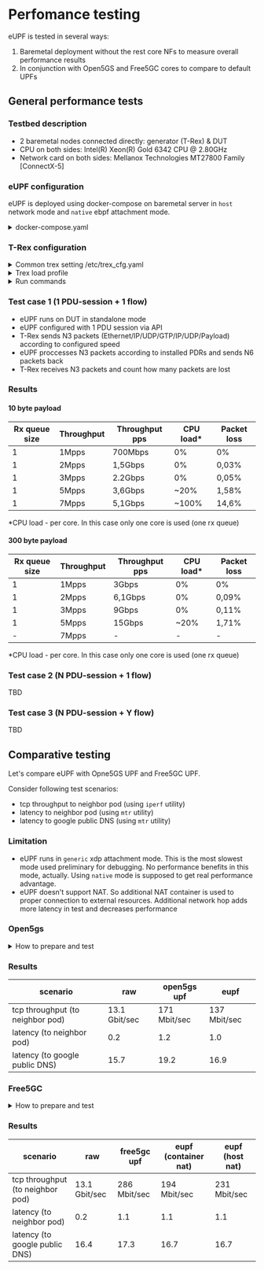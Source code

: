 # Perfomance testing

eUPF is tested in several ways:

1. Baremetal deployment without the rest core NFs to measure overall performance results
2. In conjunction with Open5GS and Free5GC cores to compare to default UPFs

## General performance tests

### Testbed description

* 2 baremetal nodes connected directly: generator (T-Rex) & DUT
* CPU on both sides: Intel(R) Xeon(R) Gold 6342 CPU @ 2.80GHz
* Network card on both sides: Mellanox Technologies MT27800 Family [ConnectX-5]

### eUPF configuration

eUPF is deployed using docker-compose on baremetal server in `host` network mode and `native` ebpf attachment mode.

<details><summary>docker-compose.yaml</summary>

```bash
version: '3.3'

services:
  eupf:
    container_name: eupf
    image: ghcr.io/edgecomllc/eupf:0.5.2
    privileged: true
    network_mode: "host"
    command: --iface ens64f0np0 --n3addr 10.100.200.14 --nodeid 10.100.200.14 --paddr :8805 --attach native --loglvl debug
    volumes:
      - /sys/fs/bpf:/sys/fs/bpf
    environment:
      GIN_MODE: release
    ulimits:
      memlock: -1
    cap_add:
      - NET_ADMIN
      - SYS_ADMIN
      - SYS_RESOURCE # setrlimit
```
</details>

### T-Rex configuration

<details><summary>Common trex setting /etc/trex_cfg.yaml</summary>

```bash
### Config file generated by dpdk_setup_ports.py ###

- version: 2
  interfaces: ['03:00.0', '03:00.1']
  limit_memory: 10240
  port_info:
      - ip: 10.209.0.1
        default_gw: 10.209.1.1
        dest_mac: 10:70:fd:2f:b7:30 # MAC OF LOOPBACK TO IT'S DUAL INTERFACE
        src_mac:  10:70:fd:2f:ab:dc
      - ip: 10.209.0.2
        default_gw: 10.209.1.2
        dest_mac: 10:70:fd:2f:b7:31 # MAC OF LOOPBACK TO IT'S DUAL INTERFACE
        src_mac:  10:70:fd:2f:ab:dd

  platform:
      master_thread_id: 0
      latency_thread_id: 49
      dual_if:
        - socket: 0
          threads: [1,2,3,4,5,6,7,8]
```
</details>

<details><summary>Trex load profile</summary>

```python
from trex_stl_lib.api import *
from scapy.contrib.gtp import GTP_U_Header as GTP_U_Header
import argparse

class STLS1(object):

    def create_stream (self):
        return STLStream(
            packet =
                    STLPktBuilder(
                        pkt = Ether()/IP(src="16.0.0.1",dst="48.0.0.1")/
                                UDP(dport=2152,sport=2152)/
                                GTP_U_Header()/
                                IP(src="10.60.0.1", dst="1.2.3.4")/
                                UDP()/
                                (300*'x')
                    ),
             mode = STLTXCont())

    def get_streams (self, tunables, **kwargs):
        parser = argparse.ArgumentParser(description='Argparser for {}'.format(os.path.basename(__file__)),
                                         formatter_class=argparse.ArgumentDefaultsHelpFormatter)
        args = parser.parse_args(tunables)
        # create 1 stream
        return [ self.create_stream() ]

    def register():
        return STLS1()
```
</details>


<details><summary>Run commands</summary>

```bash
sudo ./t-rex-64 -i
```

```
./trex-console
trex>start -f stl/gtp_1pkt_simple.py -p 0 -m 5mpps -d 300
```
</details>

### Test case 1 (1 PDU-session + 1 flow)

* eUPF runs on DUT in standalone mode
* eUPF configured with 1 PDU session via API
* T-Rex sends N3 packets (Ethernet/IP/UDP/GTP/IP/UDP/Payload) according to configured speed
* eUPF proccesses N3 packets according to installed PDRs and sends N6 packets back
* T-Rex receives N3 packets and count how many packets are lost 

### Results

#### 10 byte payload

| Rx queue size | Throughput | Throughput pps | CPU load* | Packet loss |
| ------------- | ---------- | -------------- | --------- | ----------- |
| 1             | 1Mpps      | 700Mbps        | 0%        | 0%          |
| 1             | 2Mpps      | 1,5Gbps        | 0%        | 0,03%       |
| 1             | 3Mpps      | 2.2Gbps        | 0%        | 0,05%       |
| 1             | 5Mpps      | 3,6Gbps        | ~20%      | 1,58%       |
| 1             | 7Mpps      | 5,1Gbps        | ~100%     | 14,6%       |

*CPU load - per core. In this case only one core is used (one rx queue)

#### 300 byte payload

| Rx queue size | Throughput | Throughput pps | CPU load* | Packet loss |
| ------------- | ---------- | -------------- | --------- | ----------- |
| 1             | 1Mpps      | 3Gbps          | 0%        | 0%          |
| 1             | 2Mpps      | 6,1Gbps        | 0%        | 0,09%       |
| 1             | 3Mpps      | 9Gbps          | 0%        | 0,11%       |
| 1             | 5Mpps      | 15Gbps         | ~20%      | 1,71%       |
| -             | 7Mpps      | -              | -         | -           |

*CPU load - per core. In this case only one core is used (one rx queue)

### Test case 2 (N PDU-session + 1 flow)

TBD

### Test case 3 (N PDU-session + Y flow)

TBD

## Comparative testing

Let's compare eUPF with Opne5GS UPF and Free5GC UPF.

Consider following test scenarios:

* tcp throughput to neighbor pod (using `iperf` utility)
* latency to neighbor pod (using `mtr` utility)
* latency to google public DNS (using `mtr` utility)

### Limitation
* eUPF runs in `generic` xdp attachment mode. This is the most slowest mode used preliminary for debugging. No performance benefits in this mode, actually. Using `native` mode is supposed to get real performance advantage.
* eUPF doesn't support NAT. So additional NAT container is used to proper connection to external resources. Additional network hop adds more latency in test and decreases performance

### Open5gs
<details><summary>How to prepare and test</summary>
<p>

#### iperf

* install iperf server

```bash
helm upgrade --install \
  iperf3 openverso/iperf3 \
  --values docs/examples/open5gs/iperf.yaml \
  --version 0.1.2 \
  --namespace open5gs \
  --wait --timeout 30s --create-namespace
```

* run shell in ueransim ue pod

```
kubectl -n open5gs exec -ti deployment/ueransim-ueransim-gnb-ues -- /bin/bash
```

* install iperf3

```bash
apk add iperf3
```

* check tcp throughput (without upf)

```bash
$ iperf3 -c iperf3 -p 5201 -t 30 -R
Connecting to host iperf3, port 5201
Reverse mode, remote host iperf3 is sending
...
[ ID] Interval           Transfer     Bitrate         Retr
[  5]   0.00-30.00  sec  45.8 GBytes  13.1 Gbits/sec  4369             sender
[  5]   0.00-30.00  sec  45.8 GBytes  13.1 Gbits/sec                  receiver

iperf Done.
```

* check tcp throughput (with open5gs upf)

```bash
$ export UESIMTUNO_IP=$(ip -o -4 addr list uesimtun0 | awk '{print $4}' | cut -d/ -f1)
$ iperf3 -c iperf3 -p 5201 -t 30 -R -B ${UESIMTUNO_IP}
Connecting to host iperf3, port 5201
Reverse mode, remote host iperf3 is sending
...
[ ID] Interval           Transfer     Bitrate         Retr
[  5]   0.00-30.00  sec   612 MBytes   171 Mbits/sec  554             sender
[  5]   0.00-30.00  sec   612 MBytes   171 Mbits/sec                  receiver

iperf Done.
```

* check tcp throughput (with eUPF)

we should use some flags for iperf client (specific for eUPF):
- packet size (`-M`)
- pod address (`-c`)

```bash
$ iperf3 -c 10.233.110.181 -p 5201 -t 30 -R --bind-dev uesimtun0 -M 1350
Connecting to host 10.233.110.181, port 5201
Reverse mode, remote host 10.233.110.181 is sending
...
[ ID] Interval           Transfer     Bitrate         Retr
[  5]   0.00-30.00  sec   490 MBytes   137 Mbits/sec  1181             sender
[  5]   0.00-30.00  sec   490 MBytes   137 Mbits/sec                  receiver
```

#### mtr

* run shell in ueransim ue pod

```
kubectl -n open5gs exec -ti deployment/ueransim-ueransim-gnb-ues -- /bin/bash
```

* install mtr

```bash
apk add mtr
```

* check latency (without upf) to iperf3 pod

```bash
$ mtr --no-dns --report --report-cycles 60 -T -P 5201 iperf3
...
HOST: ueransim-ueransim-gnb-ues-5 Loss%   Snt   Last   Avg  Best  Wrst StDev
  1.|-- 10.233.10.221              0.0%    60    0.2   0.2   0.1   0.3   0.0
```

* check latency (without upf) to google public dns

```bash
$ mtr --no-dns --report --report-cycles 60 -T -P 443 8.8.8.8
...
HOST: ueransim-ueransim-gnb-ues-5 Loss%   Snt   Last   Avg  Best  Wrst StDev
...
 16.|-- 8.8.8.8                   96.7%    60   16.8  15.7  14.7  16.8   1.5
```

* check latency (with open5gs upf) to iperf3 pod

```bash
$ mtr --no-dns --report --report-cycles 60 -T -P 5201 -I uesimtun0 iperf3
...
HOST: ueransim-ueransim-gnb-ues-5 Loss%   Snt   Last   Avg  Best  Wrst StDev
  1.|-- 10.45.0.1                  0.0%    60    1.0   1.0   0.7   1.7   0.2
  2.|-- 10.233.10.221              0.0%    60    1.0   1.2   0.8   2.5   0.3
```

* check latency (with open5gs upf) to google public dns

```bash
$ mtr --no-dns --report --report-cycles 60 -T -P 443 -I uesimtun0 8.8.8.8
...
HOST: ueransim-ueransim-gnb-ues-5 Loss%   Snt   Last   Avg  Best  Wrst StDev
 1.|-- 10.45.0.1                  0.0%    60    1.3   1.1   0.7   2.4   0.3
...
 17.|-- 8.8.8.8                   96.7%    60   17.2  19.2  17.2  21.2   2.9
```

* check latency (with eUPF) to iperf3 pod

```bash
$ mtr --no-dns --report --report-cycles 60 -T -P 5201 -I uesimtun0 10.233.110.181
HOST: ueransim-ueransim-gnb-ues-5 Loss%   Snt   Last   Avg  Best  Wrst StDev
  3.|-- 10.233.110.181             0.0%    60    0.9   1.0   0.6   1.3   0.1
```

* check latency (with eUPF) to google public dns

```bash
$ mtr --no-dns --report --report-cycles 60 -T -P 443 -I uesimtun0 8.8.8.8
...
HOST: ueransim-ueransim-gnb-ues-5 Loss%   Snt   Last   Avg  Best  Wrst StDev
  1.|-- 10.99.0.254                0.0%    60    1.1   1.0   0.8   1.5   0.1
...
 17.|-- 8.8.8.8                   95.0%    60   14.6  16.9  14.6  21.3   3.8
```

</p>
</details>

### Results

|scenario | raw | open5gs upf | eupf |
|---|---|---|---|
| tcp throughput (to neighbor pod) | 13.1 Gbit/sec | 171 Mbit/sec | 137 Mbit/sec |
| latency (to neighbor pod) | 0.2 | 1.2 | 1.0 |
| latency (to google public DNS) | 15.7 | 19.2 | 16.9 |


### Free5GC
<details><summary>How to prepare and test</summary>
<p>


#### iperf

* install iperf server

```bash
helm upgrade --install \
  iperf3 openverso/iperf3 \
  --values docs/examples/free5gc/iperf.yaml \
  --version 0.1.2 \
  --namespace free5gc \
  --wait --timeout 30s --create-namespace
```

* run shell in ueransim ue pod

```
kubectl -n free5gc exec -ti deployment/ueransim-ue -- /bin/bash
```

* install iperf3

```bash
apt-get update && apt-get install -y iperf3
```

* check tcp throughput (without upf)

```bash
$ iperf3 -c iperf3 -p 5201 -t 30 -R
...
[ ID] Interval           Transfer     Bitrate         Retr
[  5]   0.00-30.00  sec  45.8 GBytes  13.1 Gbits/sec  4369             sender
[  5]   0.00-30.00  sec  45.8 GBytes  13.1 Gbits/sec                  receiver
```

* check tcp throughput (with free5gc upf)

```bash
$ export UESIMTUNO_IP=$(ip -o -4 addr list uesimtun0 | awk '{print $4}' | cut -d/ -f1)
$ iperf3 -c iperf3 -p 5201 -t 30 -R --bind ${UESIMTUNO_IP}
...
 ID] Interval           Transfer     Bandwidth       Retr
[  4]   0.00-30.00  sec  1022 MBytes   286 Mbits/sec  715             sender
[  4]   0.00-30.00  sec  1022 MBytes   286 Mbits/sec                  receiver
```

* check tcp throughput (with eUPF)

we should use some flags for iperf client (specific for eUPF):
- packet size (`-M`)
- pod address (`-c`)

```bash
$ export UESIMTUNO_IP=$(ip -o -4 addr list uesimtun0 | awk '{print $4}' | cut -d/ -f1)
$ iperf3 -c 10.233.110.144 -p 5201 -t 30 -R --bind ${UESIMTUNO_IP}
...
[ ID] Interval           Transfer     Bandwidth       Retr
[  4]   0.00-30.00  sec   673 MBytes   188 Mbits/sec  2338             sender
[  4]   0.00-30.00  sec   673 MBytes   188 Mbits/sec                  receiver
```

#### mtr

* run shell in ueransim ue pod

```
kubectl -n free5gc exec -ti deployment/ueransim-ue -- /bin/bash
```

* install mtr

```bash
apt-get update && apt-get install -y mtr
```

* check latency (without upf) to iperf3 pod

```bash
$ mtr --no-dns --report --report-cycles 60 -T -P 5201 iperf3
...
HOST: ueransim-ue-7f76db59c9-ltfl Loss%   Snt   Last   Avg  Best  Wrst StDev
  1.|-- 10.233.27.59               0.0%    60    0.3   0.2   0.2   0.4   0.0
```

* check latency (without upf) to google public dns

```bash
$ mtr --no-dns --report --report-cycles 60 -T -P 443 8.8.8.8
...
HOST: ueransim-ue-7f76db59c9-ltfl Loss%   Snt   Last   Avg  Best  Wrst StDev
...
 16.|-- 8.8.8.8                   96.7%    60   16.6  16.4  16.2  16.6   0.3
```

* check latency (with free5gc upf) to iperf3 pod

```bash
$ export UESIMTUNO_IP=$(ip -o -4 addr list uesimtun0 | awk '{print $4}' | cut -d/ -f1)
$ mtr --no-dns --report --report-cycles 60 -T -P 5201 -a ${UESIMTUNO_IP} iperf3
...
HOST: ueransim-ue-7f76db59c9-ltfl Loss%   Snt   Last   Avg  Best  Wrst StDev
  1.|-- 10.233.110.138             0.0%    60    1.0   1.0   0.7   2.2   0.2
  2.|-- 10.233.27.59               0.0%    60    1.1   1.1   0.6   2.2   0.3
```

* check latency (with free5gc upf) to google public dns

```bash
$ export UESIMTUNO_IP=$(ip -o -4 addr list uesimtun0 | awk '{print $4}' | cut -d/ -f1)
$ mtr --no-dns --report --report-cycles 60 -T -P 443 -a ${UESIMTUNO_IP} 8.8.8.8
...
HOST: ueransim-ue-7f76db59c9-ltfl Loss%   Snt   Last   Avg  Best  Wrst StDev
  1.|-- 10.233.110.138             0.0%    60    0.8   0.9   0.7   1.2   0.1
...
 17.|-- 8.8.8.8                   98.3%    60   17.3  17.3  17.3  17.3   0.0
```

* check latency (with eUPF) to iperf3 pod

```bash
$ export UESIMTUNO_IP=$(ip -o -4 addr list uesimtun0 | awk '{print $4}' | cut -d/ -f1)
$ mtr --no-dns --report --report-cycles 60 -T -P 5201 -a ${UESIMTUNO_IP} 10.233.110.159
...
HOST: ueransim-ue-7f76db59c9-ndqq Loss%   Snt   Last   Avg  Best  Wrst StDev
  1.|-- 10.100.100.254             0.0%    60    1.0   1.0   0.7   2.8   0.3
...
  3.|-- 10.233.110.159             0.0%    60    0.9   1.1   0.7   2.1   0.2
```

* check latency (with eUPF) to google public dns

```bash
$ export UESIMTUNO_IP=$(ip -o -4 addr list uesimtun0 | awk '{print $4}' | cut -d/ -f1)
$ mtr --no-dns --report --report-cycles 60 -T -P 443 -a ${UESIMTUNO_IP} 8.8.8.8
...
HOST: ueransim-ue-7f76db59c9-ndqq Loss%   Snt   Last   Avg  Best  Wrst StDev
  1.|-- 10.100.100.254             0.0%    60    1.3   1.1   0.8   1.6   0.2
...
 18.|-- 8.8.8.8                   96.7%    60   16.6  16.7  16.6  16.9   0.2
```

</p>
</details>

### Results

|scenario | raw | free5gc upf | eupf (container nat) | eupf (host nat) |
|---|---|---|---|---|
| tcp throughput (to neighbor pod) | 13.1 Gbit/sec | 286 Mbit/sec | 194 Mbit/sec | 231 Mbit/sec |
| latency (to neighbor pod) | 0.2 | 1.1 | 1.1 | 1.1 |
| latency (to google public DNS) | 16.4 | 17.3 | 16.7 | 16.7 |
